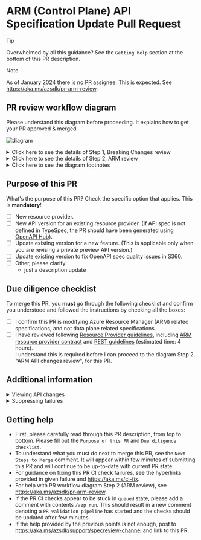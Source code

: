 # ARM (Control Plane) API Specification Update Pull Request 

> [!TIP]
> Overwhelmed by all this guidance? See the `Getting help` section at the bottom of this PR description.

> [!NOTE]
> As of January 2024 there is no PR assignee. This is expected. See https://aka.ms/azsdk/pr-arm-review.

## PR review workflow diagram

Please understand this diagram before proceeding. It explains how to get your PR approved & merged.

![diagram](https://github.com/Azure/azure-rest-api-specs/assets/20296335/9e51cff7-28f7-4ae7-99a3-0f4a116c759f)

<details>
<summary>Click here to see the details of Step 1, Breaking Changes review</summary>

If you are in purview of Step 1 of the diagram, follow the [Breaking Changes review process].  
**IMPORTANT!** This applies even if you believe your PR was mislabeled, for any reason, including tool failure.
</details>

<details> 
<summary>Click here to see the details of Step 2, ARM review</summary>

See https://aka.ms/azsdk/pr-arm-review.
</details>

<details>
<summary> Click here to see the diagram footnotes</summary>

### Diagram footnotes

[1] See [ARM review queue] (for **PR merge** queues, see [2]).  
[2] [public repo merge queue], [private repo merge queue] (for **ARM review** queue, [1])  
The ARM reviewer on-call engineer visits the merge queue twice a day, so the approximate ETA for merges is 12 - 24 hours.

</details>

## Purpose of this PR

What's the purpose of this PR? Check the specific option that applies. This is **mandatory**!

  - [ ] New resource provider.
  - [ ] New API version for an existing resource provider. (If API spec is not defined in TypeSpec, the PR should have been generated using [OpenAPI Hub](https://aka.ms/openapihub)).
  - [ ] Update existing version for a new feature. (This is applicable only when you are revising a private preview API version.)
  - [ ] Update existing version to fix OpenAPI spec quality issues in S360.
  - [ ] Other, please clarify:
    - just a description update

## Due diligence checklist

To merge this PR, you **must** go through the following checklist and confirm you understood 
and followed the instructions by checking all the boxes:

- [ ] I confirm this PR is modifying Azure Resource Manager (ARM) related specifications, and not data plane related specifications.
- [ ] I have reviewed following [Resource Provider guidelines](https://aka.ms/rpguidelines), including
  [ARM resource provider contract](https://github.com/Azure/azure-resource-manager-rpc) and
  [REST guidelines](https://github.com/microsoft/api-guidelines/blob/vNext/azure/Guidelines.md) (estimated time: 4 hours).  
  I understand this is required before I can proceed to the diagram Step 2, "ARM API changes review", for this PR.

## Additional information

<details>
<summary> Viewing API changes</summary>

For convenient view of the API changes made by this PR, refer to the URLs provided in the table 
in the `Generated ApiView` comment added to this PR. You can use ApiView to show API versions diff. 

</details>
<details>
<summary>Suppressing failures</summary>

If one or multiple validation error/warning suppression(s) is detected in your PR, please follow the 
[suppressions guide](https://aka.ms/azsdk/pr-suppressions) to get approval.

</details>

## Getting help

- First, please carefully read through this PR description, from top to bottom. Please fill out the `Purpose of this PR` and `Due diligence checklist`.
- To understand what you must do next to merge this PR, see the `Next Steps to Merge` comment. It will appear within few minutes of submitting this PR and will continue to be up-to-date with current PR state.
- For guidance on fixing this PR CI check failures, see the hyperlinks provided in given failure 
  and https://aka.ms/ci-fix.
- For help with PR workflow diagram Step 2 (ARM review), see https://aka.ms/azsdk/pr-arm-review.
- If the PR CI checks appear to be stuck in `queued` state, please add a comment with contents `/azp run`.
  This should result in a new comment denoting a `PR validation pipeline` has started and the checks should be updated after few minutes.
- If the help provided by the previous points is not enough, post to https://aka.ms/azsdk/support/specreview-channel and link to this PR.

[ARM review queue]: https://aka.ms/azsdk/pr-arm-review#about-the-arm-review-queue
[public repo merge queue]: https://github.com/Azure/azure-rest-api-specs/pulls?q=is%3Aopen+is%3Apr+label%3AMergeRequested+draft%3Afalse+sort%3Acreated-asc
[private repo merge queue]: https://github.com/Azure/azure-rest-api-specs-pr/pulls?q=is%3Aopen+is%3Apr+label%3AMergeRequested+-label%3AApproved-OkToMerge+draft%3Afalse+sort%3Acreated-asc
[Breaking Changes review process]: https://eng.ms/docs/cloud-ai-platform/azure-core/azure-core-pm-and-design/trusted-platform-pm-karimb/service-lifecycle-and-actions-team/service-lifecycle-actions-team/apex/media/launchingproductbreakingchanges#breaking-change-process-1
